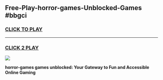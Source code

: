 
## Free-Play-horror-games-Unblocked-Games #bbgci
<h3>
<a href="https://news.freeplayer.one?title=horror-games&ref=8M">CLICK TO PLAY</a></h3>
<hr>

<h3>
<a href="https://news.freeplayer.one?title=horror-games&ref=8M">CLICK 2 PLAY</a>
  
</h3>

<a href="https://news.freeplayer.one?title=horror-games&ref=8M"><img src="https://clearcache.store/games.png"></a>


**horror-games games unblocked: Your Gateway to Fun and Accessible Online Gaming**
